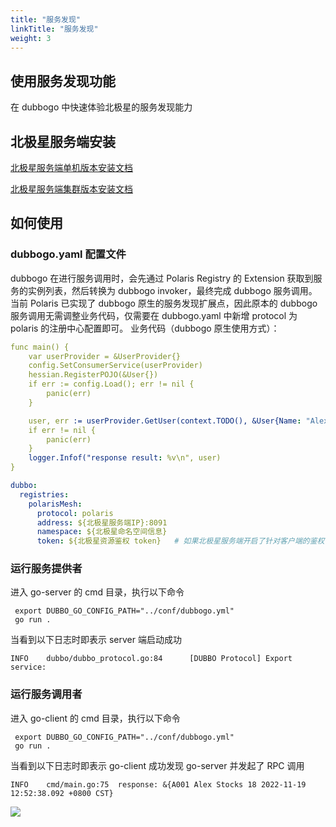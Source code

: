 ```yaml
---
title: "服务发现"
linkTitle: "服务发现"
weight: 3
---
```




## 使用服务发现功能

在 dubbogo 中快速体验北极星的服务发现能力

## 北极星服务端安装

[北极星服务端单机版本安装文档](https://polarismesh.cn/docs/%E4%BD%BF%E7%94%A8%E6%8C%87%E5%8D%97/%E6%9C%8D%E5%8A%A1%E7%AB%AF%E5%AE%89%E8%A3%85/%E5%8D%95%E6%9C%BA%E7%89%88%E5%AE%89%E8%A3%85/)

[北极星服务端集群版本安装文档](https://polarismesh.cn/docs/%E4%BD%BF%E7%94%A8%E6%8C%87%E5%8D%97/%E6%9C%8D%E5%8A%A1%E7%AB%AF%E5%AE%89%E8%A3%85/%E9%9B%86%E7%BE%A4%E7%89%88%E5%AE%89%E8%A3%85/)

## 如何使用

### dubbogo.yaml 配置文件

dubbogo 在进行服务调用时，会先通过 Polaris Registry 的 Extension 获取到服务的实例列表，然后转换为 dubbogo invoker，最终完成 dubbogo 服务调用。
当前 Polaris 已实现了 dubbogo 原生的服务发现扩展点，因此原本的 dubbogo 服务调用无需调整业务代码，仅需要在 dubbogo.yaml 中新增 protocol 为 polaris 的注册中心配置即可。
业务代码（dubbogo 原生使用方式）：
```yaml
func main() {
    var userProvider = &UserProvider{}
    config.SetConsumerService(userProvider)
    hessian.RegisterPOJO(&User{})
    if err := config.Load(); err != nil {
        panic(err)
    }

    user, err := userProvider.GetUser(context.TODO(), &User{Name: "Alex001"})
    if err != nil {
        panic(err)
    }
    logger.Infof("response result: %v\n", user)
}
```
```yaml
dubbo:
  registries:
    polarisMesh:
      protocol: polaris 
      address: ${北极星服务端IP}:8091
      namespace: ${北极星命名空间信息}
      token: ${北极星资源鉴权 token}   # 如果北极星服务端开启了针对客户端的鉴权，则需要配置该参数
```

### 运行服务提供者

进入 go-server 的 cmd 目录，执行以下命令

```
 export DUBBO_GO_CONFIG_PATH="../conf/dubbogo.yml"
 go run .
```

当看到以下日志时即表示 server 端启动成功

```log
INFO    dubbo/dubbo_protocol.go:84      [DUBBO Protocol] Export service: 
```


### 运行服务调用者

进入 go-client 的 cmd 目录，执行以下命令


```
 export DUBBO_GO_CONFIG_PATH="../conf/dubbogo.yml"
 go run .
```

当看到以下日志时即表示 go-client 成功发现 go-server 并发起了 RPC 调用

```log
INFO    cmd/main.go:75  response: &{A001 Alex Stocks 18 2022-11-19 12:52:38.092 +0800 CST}
```
![](../images/服务实例.png)

